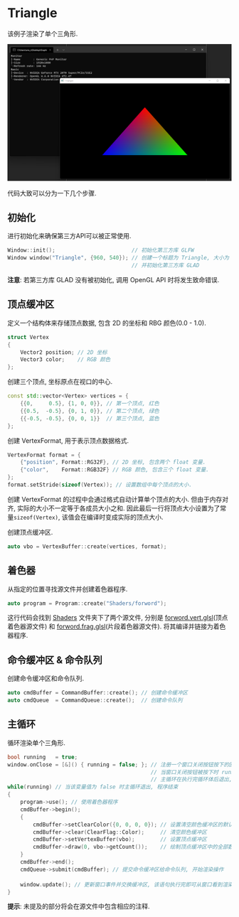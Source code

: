 # Triangle

该例子渲染了单个三角形.

<p align="center"><img src="screenshot.png"/></p>

代码大致可以分为一下几个步骤.

## 初始化
进行初始化来确保第三方API可以被正常使用.
```cpp
Window::init();                        // 初始化第三方库 GLFW
Window window("Triangle", {960, 540}); // 创建一个标题为 Triangle, 大小为 960x540 像素的窗口,
                                       // 并初始化第三方库 GLAD
```
**注意**: 若第三方库 GLAD 没有被初始化, 调用 OpenGL API 时将发生致命错误.

## 顶点缓冲区
定义一个结构体来存储顶点数据, 包含 2D 的坐标和 RBG 颜色(0.0 - 1.0).
```cpp
struct Vertex
{
	Vector2 position; // 2D 坐标
	Vector3 color;    // RGB 颜色
};
```

创建三个顶点, 坐标原点在视口的中心.
```cpp
const std::vector<Vertex> vertices = {
    {{0,     0.5}, {1, 0, 0}}, // 第一个顶点, 红色
    {{0.5,  -0.5}, {0, 1, 0}}, // 第二个顶点, 绿色
    {{-0.5, -0.5}, {0, 0, 1}}  // 第三个顶点, 蓝色
};
```

创建 VertexFormat, 用于表示顶点数据格式.
```cpp
VertexFormat format = {
    {"position", Format::RG32F}, // 2D 坐标, 包含两个 float 变量.
    {"color",    Format::RGB32F} // RGB 颜色, 包含三个 float 变量.
};
format.setStride(sizeof(Vertex)); // 设置数组中每个顶点的大小.
```
创建 VertexFormat 的过程中会通过格式自动计算单个顶点的大小. 但由于内存对齐, 实际的大小不一定等于各成员大小之和.
因此最后一行将顶点大小设置为了常量`sizeof(Vertex)`, 该值会在编译时变成实际的顶点大小.

创建顶点缓冲区.
```cpp
auto vbo = VertexBuffer::create(vertices, format);
```

## 着色器
从指定的位置寻找源文件并创建着色器程序.
```cpp
auto program = Program::create("Shaders/forword");
```
这行代码会找到 [Shaders](Shaders) 文件夹下了两个源文件, 分别是 [forword.vert.glsl](Shaders/forword.vert.glsl)(顶点着色器源文件) 和 [forword.frag.glsl](Shaders/forword.frag.glsl)(片段着色器源文件). 将其编译并链接为着色器程序.

## 命令缓冲区 & 命令队列
创建命令缓冲区和命令队列.
```cpp
auto cmdBuffer = CommandBuffer::create(); // 创建命令缓冲区
auto cmdQueue  = CommandQueue::create();  // 创建命令队列
```

## 主循环
循环渲染单个三角形.
```cpp
bool running   = true;
window.onClose = [&]() { running = false; }; // 注册一个窗口关闭按钮按下的回调,
                                             // 当窗口关闭按钮被按下时 running 的值变为 false,
                                             // 主循环在执行完循环体后退出, 程序结束
while(running) // 当该变量值为 false 时主循环退出, 程序结束
{
    program->use(); // 使用着色器程序
    cmdBuffer->begin();
    {
        cmdBuffer->setClearColor({0, 0, 0, 0}); // 设置清空颜色缓冲区的默认值
        cmdBuffer->clear(ClearFlag::Color);     // 清空颜色缓冲区
        cmdBuffer->setVertexBuffer(vbo);        // 设置顶点缓冲区
        cmdBuffer->draw(0, vbo->getCount());    // 绘制顶点缓冲区中的全部数据
    }
    cmdBuffer->end();
    cmdQueue->submit(cmdBuffer); // 提交命令缓冲区给命令队列, 开始渲染操作

    window.update(); // 更新窗口事件并交换缓冲区, 该语句执行完即可从窗口看到渲染结果
}
```

**提示**: 未提及的部分将会在源文件中包含相应的注释.
